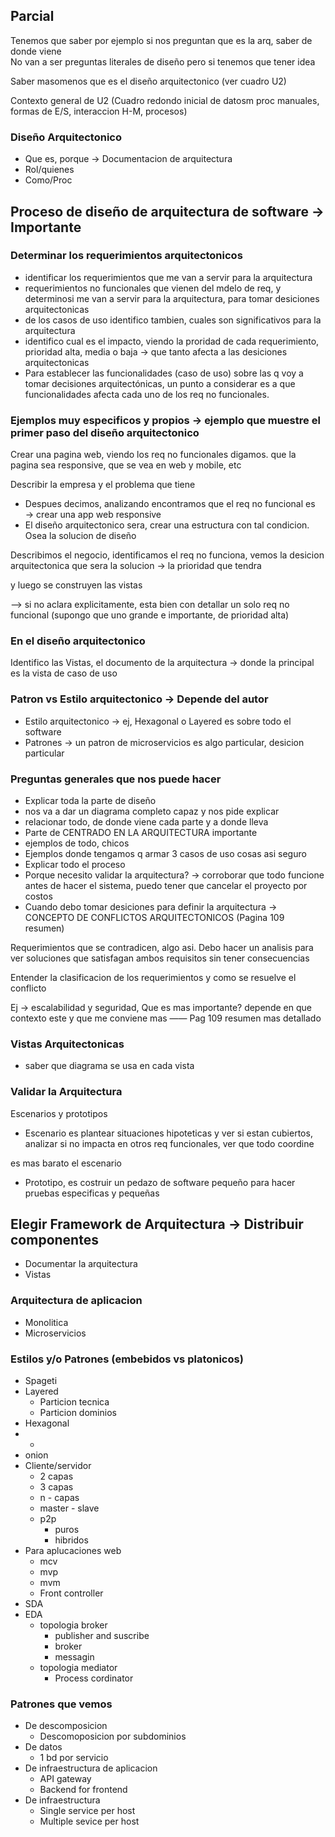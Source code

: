 ## Parcial

Tenemos que saber por ejemplo si nos preguntan que es la arq, saber de donde viene  
No van a ser preguntas literales de diseño pero si tenemos que tener idea

Saber masomenos que es el diseño arquitectonico (ver cuadro U2)

Contexto general de U2 (Cuadro redondo inicial de datosm proc manuales, formas de E/S, interaccion H-M, procesos) 



### Diseño Arquitectonico

- Que es, porque → Documentacion de arquitectura
- Rol/quienes
- Como/Proc

  

## Proceso de diseño de arquitectura de software → Importante

### Determinar los requerimientos arquitectonicos

- identificar los requerimientos que me van a servir para la arquitectura
- requerimientos no funcionales que vienen del mdelo de req, y determinosi me van a servir para la arquitectura, para tomar desiciones arquitectonicas
- de los casos de uso identifico tambien, cuales son significativos para la arquitectura
- identifico cual es el impacto, viendo la proridad de cada requerimiento, prioridad alta, media o baja → que tanto afecta a las desiciones arquitectonicas
- Para establecer las funcionalidades (caso de uso) sobre las q voy a tomar decisiones arquitectónicas, un punto a considerar es a que funcionalidades afecta cada uno de los req no funcionales.

### Ejemplos muy especificos y propios → ejemplo que muestre el primer paso del diseño arquitectonico

Crear una pagina web, viendo los req no funcionales digamos. que la pagina sea responsive, que se vea en web y mobile, etc

Describir la empresa y el problema que tiene

- Despues decimos, analizando encontramos que el req no funcional es → crear una app web responsive
- El diseño arquitectonico sera, crear una estructura con tal condicion. Osea la solucion de diseño

Describimos el negocio, identificamos el req no funciona, vemos la desicion arquitectonica que sera la solucion → la prioridad que tendra

y luego se construyen las vistas

—> si no aclara explicitamente, esta bien con detallar un solo req no funcional (supongo que uno grande e importante, de prioridad alta)

  

### En el diseño arquitectonico

Identifico las Vistas, el documento de la arquitectura → donde la principal es la vista de caso de uso

  

### Patron vs Estilo arquitectonico → Depende del autor

- Estilo arquitectonico → ej, Hexagonal o Layered es sobre todo el software
- Patrones → un patron de microservicios es algo particular, desicion particular

  

### Preguntas generales que nos puede hacer

- Explicar toda la parte de diseño
- nos va a dar un diagrama completo capaz y nos pide explicar
- relacionar todo, de donde viene cada parte y a donde lleva
- Parte de CENTRADO EN LA ARQUITECTURA importante
- ejemplos de todo, chicos
- Ejemplos donde tengamos q armar 3 casos de uso cosas asi seguro
- Explicar todo el proceso
- Porque necesito validar la arquitectura? → corroborar que todo funcione antes de hacer el sistema, puedo tener que cancelar el proyecto por costos
- Cuando debo tomar desiciones para definir la arquitectura → CONCEPTO DE CONFLICTOS ARQUITECTONICOS (Pagina 109 resumen)

Requerimientos que se contradicen, algo asi. Debo hacer un analisis para ver soluciones que satisfagan ambos requisitos sin tener consecuencias

Entender la clasificacion de los requerimientos y como se resuelve el conflicto

Ej → escalabilidad y seguridad, Que es mas importante? depende en que contexto este y que me conviene mas —— Pag 109 resumen mas detallado

  

### Vistas Arquitectonicas

- saber que diagrama se usa en cada vista

  

### Validar la Arquitectura

Escenarios y prototipos

- Escenario es plantear situaciones hipoteticas y ver si estan cubiertos, analizar si no impacta en otros req funcionales, ver que todo coordine

es mas barato el escenario

- Prototipo, es costruir un pedazo de software pequeño para hacer pruebas especificas y pequeñas

  

## Elegir Framework de Arquitectura → Distribuir componentes

- Documentar la arquitectura
- Vistas

  

### Arquitectura de aplicacion

- Monolitica
- Microservicios

  

### Estilos y/o Patrones (embebidos vs platonicos)

- Spageti
- Layered
    - Particion tecnica
    - Particion dominios
- Hexagonal
- -
- onion
- Cliente/servidor
    - 2 capas
    - 3 capas
    - n - capas
    - master - slave
    - p2p
        - puros
        - hibridos
- Para aplucaciones web
    - mcv
    - mvp
    - mvm
    - Front controller
- SDA
- EDA
    - topologia broker
        - publisher and suscribe
        - broker
        - messagin
    - topologia mediator
        - Process cordinator

  

### Patrones que vemos

- De descomposicion
    - Descomoposicion por subdominios
- De datos
    - 1 bd por servicio
- De infraestructura de aplicacion
    - API gateway
    - Backend for frontend
- De infraestructura
    - Single service per host
    - Multiple sevice per host